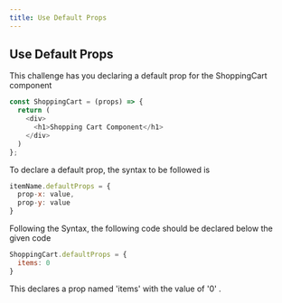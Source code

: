 ```yaml
---
title: Use Default Props
---
```

## Use Default Props

This challenge has you declaring a default prop for the ShoppingCart component

```javascript
const ShoppingCart = (props) => {
  return (
    <div>
      <h1>Shopping Cart Component</h1>
    </div>
  )
};
```

To declare a default prop, the syntax to be followed is

```javascript
itemName.defaultProps = {
  prop-x: value,
  prop-y: value
}
```

Following the Syntax, the following code should be declared below the given code

```javascript
ShoppingCart.defaultProps = {
  items: 0
}
```

This declares a prop named 'items' with the value of '0' .

<!-- The article goes here, in GitHub-flavored Markdown. Feel free to add YouTube videos, images, and CodePen/JSBin embeds  -->
